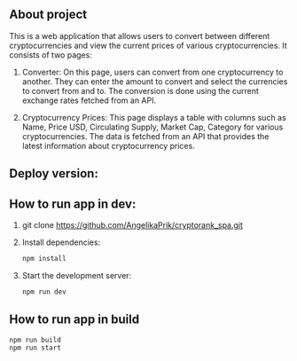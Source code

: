 ## About project 
This is a web application that allows users to convert between different cryptocurrencies and view the current prices of various cryptocurrencies. It consists of two pages:

1. Converter: On this page, users can convert from one cryptocurrency to another. They can enter the amount to convert and select the currencies to convert from and to. The conversion is done using the current exchange rates fetched from an API.

2. Cryptocurrency Prices: This page displays a table with columns such as Name, Price USD, Circulating Supply, Market Cap, Category for various cryptocurrencies. The data is fetched from an API that provides the latest information about cryptocurrency prices.

## Deploy version:

## How to run app in dev: 

1. git clone https://github.com/AngelikaPrik/cryptorank_spa.git

2. Install dependencies:
   ```bash
   npm install

3. Start the development server:
   ```bash
   npm run dev

## How to run app in build
   ```bash
   npm run build
   npm run start

